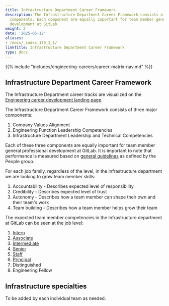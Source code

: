 ```yaml
---
title: Infrastructure Department Career Framework
description: The Infrastructure Department Career Framework consists of three major
  components. Each component are equally important for team member general professional
  development at GitLab.
weight: 2
date: '2025-06-12'
aliases:
- /docs/_index_179_1_1/
linkTitle: Infrastructure Department Career Framework
type: docs
---
```


{{% include "includes/engineering-careers/career-matrix-nav.md" %}}

## Infrastructure Department Career Framework

The Infrastructure Department career tracks are visualized on the [Engineering career development landing page](/handbook/engineering/careers/#infrastructure-department).

The Infrastructure Department Career Framework consists of three major components:

1. Company Values Alignment
1. Engineering Function Leadership Competencies
1. Infrastructure Department Leadership and Technical Competencies

Each of these three components are equally important for team member general professional development at GitLab. It is important to note that performance is measured based on [general guidelines](/handbook/people-group/talent-assessment/) as defined by the People group.

For each job family, regardless of the level, in the Infrastructure department we are looking to grow team member skills:

1. Accountability - Describes expected level of responsibility
1. Credibility - Describes expected level of trust
1. Autonomy - Describes how a team member can shape their own and their team's work
1. Team building - Describes how a team member helps grow their team

The expected team member competencies in the Infrastructure department at GitLab can be seen at the job level:

1. [Intern](/handbook/engineering/careers/matrix/infrastructure/intern/)
1. [Associate](/handbook/engineering/careers/matrix/infrastructure/associate/)
1. [Intermediate](/handbook/engineering/careers/matrix/infrastructure/intermediate/)
1. [Senior](/handbook/engineering/careers/matrix/infrastructure/senior/)
1. [Staff](/handbook/engineering/careers/matrix/infrastructure/staff)
1. [Principal](/handbook/engineering/careers/matrix/infrastructure/principal)
1. Distinguished
1. Engineering Fellow

## Infrastructure specialties

To be added by each individual team as needed.
